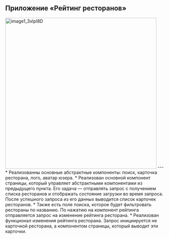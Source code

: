**Приложение «Рейтинг ресторанов»**
---
<img width="479" alt="image1_3xlpl8D" src="https://github.com/user-attachments/assets/35f545e6-0e62-48a6-a4ba-70198e9029cf">
---
* Реализованны основные абстрактные компоненты: поиск, карточка ресторана, лого, аватар юзера.
* Реализован основной компонент страницы, который управляет абстрактными компонентами из предыдущего пункта. Его задача — отправлять запрос с получением списка ресторанов и отображать состояние загрузки во время запроса. После успешного запроса из его данных выводится список карточек ресторанов.
* Также есть поле поиска, которое будет фильтровать рестораны по названию. По нажатию на компонент рейтинга отправляется запрос на изменение рейтинга ресторана. 
* Реализован функционал изменения рейтинга ресторана. Запрос инициируется не карточкой ресторана, а компонентом страницы, который выводит эти карточки.
